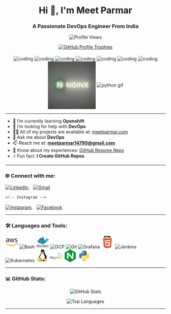 <h1 align="center">Hi 👋, I'm Meet Parmar</h1>
<h3 align="center">A Passionate DevOps Engineer From India</h3>

<p align="center">
  <img src="https://komarev.com/ghpvc/?username=meet01234&label=Profile%20views&color=0e75b6&style=flat" alt="Profile Views" />
</p>

<p align="center">
  <a href="https://github.com/ryo-ma/github-profile-trophy">
    <img src="https://github-profile-trophy.vercel.app/?username=meet01234&theme=gruvbox&margin-w=15&no-frame=true" alt="GitHub Profile Trophies" />
  </a>
</p>

<p align="center">
  <img align="middle" alt="coding" width="150" src="https://media.licdn.com/dms/image/C4D12AQGPHPw1EQRu1Q/article-cover_image-shrink_600_2000/0/1645684142018?e=2147483647&v=beta&t=SllF47i-q6d9iufTZS9hMwkbbL5VM7cRdy6oJXUXCtM" />
  <img align="middle" alt="coding" width="150" src="https://i.pinimg.com/originals/f5/5e/80/f55e8059ea945abfd6804b887dd4a0af.gif" />
  <img align="middle" alt="coding" width="150" src="https://cdn.dribbble.com/userupload/24890778/file/original-d6503d19e09a7f7c0ce51e1eddbdc1c2.gif" />
  <img align="middle" alt="coding" width="150" src="https://cdn.dribbble.com/userupload/23311639/file/original-36ccb4c185bf6a46aea75c6f819df611.gif" />
  <img align="middle" alt="coding" width="150" src="https://i0.wp.com/automatenow.io/wp-content/uploads/2024/01/jenkins-test-automation.gif?resize=691%2C461&ssl=1" />
  <img align="middle" alt="coding" width="150" src="https://www.atatus.com/blog/content/images/2024/02/kubectl-top-resource-utilization-metrics.gif" />
  <img align="middle" alt="coding" width="150" src="https://images.pling.com/img/00/00/55/86/05/1442245/24647f211b4887364973b9958bed65676de9dec5c25505c0b4515aa0c8d05ffd0bff.gif" />
  <img align="middle" alt="nginx gif" width="150" src="https://raw.githubusercontent.com/Meet01234/Meet01234/main/nginx_icon_animation.gif" />
  <img align="middle" alt="python gif" width="150" src="https://raw.githubusercontent.com/Meet01234/Meet01234/main/python_icon_animation.gif" />
</p>

---

- 🌱 I’m currently learning **Openshift**  
- 🤝 I’m looking for help with **DevOps**  
- 👨‍💻 All of my projects are available at: [meetparmar.com](https://meetparmar.com)  
- 💬 Ask me about **DevOps**  
- 📫 Reach me at: **meetparmar14790@gmail.com**  
- 📄 Know about my experiences: [GitHub Resume Repo](https://github.com/Meet01234/Meet_Parmar_Resume.git)  
- ⚡ Fun fact: **I Create GitHub Repos**

---

### 🌐 Connect with me:

<p align="left">
  <a href="https://www.linkedin.com/in/meet26/" target="_blank">
    <img src="https://cdn.jsdelivr.net/gh/devicons/devicon/icons/linkedin/linkedin-original.svg" alt="LinkedIn" height="40" width="40" style="vertical-align:middle;"/>
  </a>
  &nbsp;&nbsp;
  <a href="mailto:meetparmar14790@gmail.com" target="_blank">
    <img src="https://upload.wikimedia.org/wikipedia/commons/4/4e/Gmail_Icon.png" alt="Gmail" height="40" width="40" style="vertical-align:middle;"/>
  </a>
 
    <!-- Instagram -->
  <a href="https://www.instagram.com/parmar.meet.1656/" target="\_blank">
    <img src="https://cdn-icons-png.flaticon.com/512/174/174855.png" alt="Instagram" height="40" width="40" style="vertical-align:middle;"/>
  </a>
  &nbsp;&nbsp;
 
  <!-- Facebook -->
  <a href="https://www.facebook.com/parmar.meet.1656" target="\_blank">
    <img src="https://cdn-icons-png.flaticon.com/512/124/124010.png" alt="Facebook" height="40" width="40" style="vertical-align:middle;"/>
  </a>
 
</p>

---

### 🛠️ Languages and Tools:

<p align="left">
  <img src="https://raw.githubusercontent.com/devicons/devicon/master/icons/amazonwebservices/amazonwebservices-original-wordmark.svg" alt="AWS" width="40" height="40"/>
  <img src="https://www.vectorlogo.zone/logos/gnu_bash/gnu_bash-icon.svg" alt="Bash" width="40" height="40"/>
  <img src="https://raw.githubusercontent.com/devicons/devicon/master/icons/docker/docker-original-wordmark.svg" alt="Docker" width="40" height="40"/>
  <img src="https://www.vectorlogo.zone/logos/google_cloud/google_cloud-icon.svg" alt="GCP" width="40" height="40"/>
  <img src="https://www.vectorlogo.zone/logos/git-scm/git-scm-icon.svg" alt="Git" width="40" height="40"/>
  <img src="https://www.vectorlogo.zone/logos/grafana/grafana-icon.svg" alt="Grafana" width="40" height="40"/>
  <img src="https://raw.githubusercontent.com/devicons/devicon/master/icons/html5/html5-original-wordmark.svg" alt="HTML" width="40" height="40"/>
  <img src="https://www.vectorlogo.zone/logos/jenkins/jenkins-icon.svg" alt="Jenkins" width="40" height="40"/>
  <img src="https://www.vectorlogo.zone/logos/kubernetes/kubernetes-icon.svg" alt="Kubernetes" width="40" height="40"/>
  <img src="https://raw.githubusercontent.com/devicons/devicon/master/icons/linux/linux-original.svg" alt="Linux" width="40" height="40"/>
  <img src="https://raw.githubusercontent.com/devicons/devicon/master/icons/mysql/mysql-original-wordmark.svg" alt="MySQL" width="40" height="40"/>
  <img src="https://raw.githubusercontent.com/devicons/devicon/master/icons/nginx/nginx-original.svg" alt="Nginx" width="40" height="40"/>
  <img src="https://raw.githubusercontent.com/devicons/devicon/master/icons/python/python-original.svg" alt="Python" width="40" height="40"/>
</p>

---

### 📊 GitHub Stats:

<p align="center">
  <img src="https://github-readme-stats.vercel.app/api?username=meet01234&show_icons=true&theme=tokyonight" alt="GitHub Stats" />
</p>

<p align="center">
  <img src="https://github-readme-stats.vercel.app/api/top-langs/?username=meet01234&layout=compact&theme=tokyonight" alt="Top Languages" />
</p>

---

